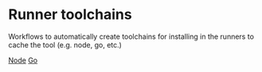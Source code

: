 # Runner toolchains

Workflows to automatically create toolchains for installing in the runners to cache the tool (e.g. node, go, etc.)

[Node](.github/workflows/update-node.yaml)
[Go](.github/workflows/update-go.yaml)
